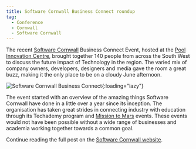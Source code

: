 ```yaml
---
title: Software Cornwall Business Connect roundup
tag:
  - Conference
  - Cornwall
  - Software Cornwall
---
```

<p class="graf--p">
  The recent <a class="markup--anchor markup--p-anchor" href="https://www.softwarecornwall.org" data-href="https://www.softwarecornwall.org">Software Cornwall</a> Business Connect Event, hosted at the <a class="markup--anchor markup--p-anchor" title="Pool innovation centre" href="http://www.cornwallinnovation.co.uk/pool-innovation-centre" data-href="http://www.cornwallinnovation.co.uk/pool-innovation-centre">Pool Innovation Centre</a>, brought together 140 people from across the South West to discuss the future impact of Technology in the region. The varied mix of company owners, developers, designers and media gave the room a great buzz, making it the only place to be on a cloudy June afternoon.
</p>

![Software Cornwall Business Connect](/assets/images/import/2016/06/photo-1-1.jpg){:loading="lazy"}

<p class="graf--p">
  The event started with an overview of the amazing things Software Cornwall have done in a little over a year since its inception. The organisation has taken great strides in connecting industry with education through its Techademy program and <a class="markup--anchor markup--p-anchor" title="Mission To Mars Cornwall" href="http://www.crowdfunder.co.uk/kernowm2m" data-href="http://www.crowdfunder.co.uk/kernowm2m">Mission to Mars</a> events. These events would not have been possible without a wide range of businesses and academia working together towards a common goal.
</p>

<p class="graf--p">
  Continue reading the full post on the <a href="https://www.softwarecornwall.org/business-connect-event-roundup/">Software Cornwall website</a>.
</p>

